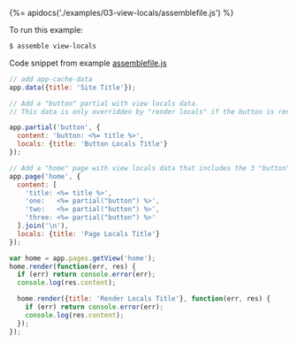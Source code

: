 {%= apidocs('./examples/03-view-locals/assemblefile.js') %}

To run this example:

```sh
$ assemble view-locals
```

Code snippet from example [assemblefile.js](./examples/03-view-locals/assemblefile.js)

```js
// add app-cache-data
app.data({title: 'Site Title'});

// Add a "button" partial with view locals data.
// This data is only overridden by "render locals" if the button is rendered directly with `.render` and "render locals" are passed into `.render`.

app.partial('button', {
  content: 'button: <%= title %>',
  locals: {title: 'Button Locals Title'}
});

// Add a "home" page with view locals data that includes the 3 "button" partials.
app.page('home', {
  content: [
    'title: <%= title %>',
    'one:   <%= partial("button") %>',
    'two:   <%= partial("button") %>',
    'three: <%= partial("button") %>'
  ].join('\n'),
  locals: {title: 'Page Locals Title'}
});

var home = app.pages.getView('home');
home.render(function(err, res) {
  if (err) return console.error(err);
  console.log(res.content);

  home.render({title: 'Render Locals Title'}, function(err, res) {
    if (err) return console.error(err);
    console.log(res.content);
  });
});
```
